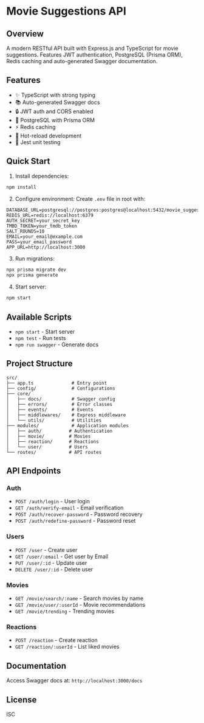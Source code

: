 # Movie Suggestions API

## Overview

A modern RESTful API built with Express.js and TypeScript for movie suggestions. Features JWT authentication, PostgreSQL (Prisma ORM), Redis caching and auto-generated Swagger documentation.

## Features

- ✨ TypeScript with strong typing
- 📚 Auto-generated Swagger docs
- 🔒 JWT auth and CORS enabled
- 💾 PostgreSQL with Prisma ORM
- ⚡ Redis caching
- 🚀 Hot-reload development
- 🧪 Jest unit testing

## Quick Start

1. Install dependencies:

```bash
npm install
```

2. Configure environment:
   Create `.env` file in root with:

```env
DATABASE_URL=postgresql://postgres:postgres@localhost:5432/movie_suggestions
REDIS_URL=redis://localhost:6379
AUTH_SECRET=your_secret_key
TMBD_TOKEN=your_tmdb_token
SALT_ROUNDS=10
EMAIL=your_email@example.com
PASS=your_email_password
APP_URL=http://localhost:3000
```

3. Run migrations:

```bash
npx prisma migrate dev
npx prisma generate
```

4. Start server:

```bash
npm start
```

## Available Scripts

- `npm start` - Start server
- `npm test` - Run tests
- `npm run swagger` - Generate docs

## Project Structure

```
src/
├── app.ts              # Entry point
├── config/             # Configurations
├── core/
│   ├── docs/           # Swagger config
│   ├── errors/         # Error classes
│   ├── events/         # Events
│   ├── middlewares/    # Express middleware
│   └── utils/          # Utilities
├── modules/            # Application modules
│   ├── auth/          # Authentication
│   ├── movie/         # Movies
│   ├── reaction/      # Reactions
│   └── user/          # Users
└── routes/            # API routes
```

## API Endpoints

### Auth

- `POST /auth/login` - User login
- `GET /auth/verify-email` - Email verification
- `POST /auth/recover-password` - Password recovery
- `POST /auth/redefine-password` - Password reset

### Users

- `POST /user` - Create user
- `GET /user/:email` - Get user by Email
- `PUT /user/:id` - Update user
- `DELETE /user/:id` - Delete user

### Movies

- `GET /movie/search/:name` - Search movies by name
- `GET /movie/user/:userId` - Movie recommendations
- `GET /movie/trending` - Trending movies

### Reactions

- `POST /reaction` - Create reaction
- `GET /reaction/:userId` - List liked movies

## Documentation

Access Swagger docs at: `http://localhost:3000/docs`

## License

ISC
